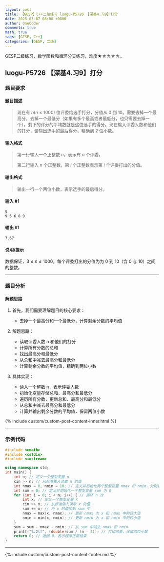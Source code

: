 ```yaml
---
layout: post
title: 【GESP】C++二级练习 luogu-P5726 【深基4.习9】打分
date: 2025-03-07 08:00 +0800
author: OneCoder
comments: true
math: true
tags: [GESP, C++]
categories: [GESP, 二级]
---
```

GESP二级练习，数学函数和循环分支练习，难度★☆☆☆☆。

<!--more-->

## luogu-P5726 【深基4.习9】打分

### 题目要求

#### 题目描述

>现在有 $n(n \le 1000)$ 位评委给选手打分，分值从 $0$ 到 $10$。需要去掉一个最高分，去掉一个最低分（如果有多个最高或者最低分，也只需要去掉一个），剩下的评分的平均数就是这位选手的得分。现在输入评委人数和他们的打分，请输出选手的最后得分，精确到 $2$ 位小数。

#### 输入格式

>第一行输入一个正整数 $n$，表示有 $n$ 个评委。
>
>第二行输入 $n$ 个正整数，第 $i$ 个正整数表示第 $i$ 个评委打出的分值。

#### 输出格式

>输出一行一个两位小数，表示选手的最后得分。

#### 输入 #1

```console
5
9 5 6 8 9
```

#### 输出 #1

```console
7.67
```

#### 说明/提示

数据保证，$3 \leq n \leq 1000$，每个评委打出的分值为为 $0$ 到 $10$（含 $0$ 与 $10$）之间的整数。

---

### 题目分析

#### 解题思路

1. 首先，我们需要理解题目的核心要求：
   - 去掉一个最高分和一个最低分，计算剩余分数的平均值

2. 解题思路：
   - 读取评委人数 n 和他们的打分
   - 计算所有分数的总和
   - 找出最高分和最低分
   - 从总和中减去最高分和最低分
   - 计算剩余分数的平均值，精确到两位小数

3. 具体实现：
   - 读入一个整数 n，表示评委人数
   - 初始化变量存储总和、最高分和最低分
   - 遍历所有分数，更新总和、最高分和最低分
   - 从总和中减去最高分和最低分
   - 计算并输出剩余分数的平均值，保留两位小数

{% include custom/custom-post-content-inner.html %}

---

### 示例代码

```cpp
#include <cmath>
#include <cstdio>
#include <iostream>

using namespace std;
int main() {
    int n; // 定义一个整型变量 n
    cin >> n; // 从标准输入读取 n 的值
    int nmax = 0, nmin = 10; // 定义并初始化两个整型变量 nmax 和 nmin，分别表示最大值和最小值
    int sum = 0; // 定义并初始化一个整型变量 sum 为 0
    for (int i = 0; i < n; i++) { // 循环 n 次
        int x; // 定义一个整型变量 x
        cin >> x; // 从标准输入读取 x 的值
        sum += x; // 将 x 的值加到 sum 中
        nmax = max(x, nmax); // 更新 nmax 为 x 和 nmax 中的较大值
        nmin = min(x, nmin); // 更新 nmin 为 x 和 nmin 中的较小值
    }
    sum = sum - nmax - nmin; // 从 sum 中减去 nmax 和 nmin
    printf("%.2lf", (double)sum / (n - 2)); // 打印结果，保留两位小数
    return 0; // 返回 0，表示程序正常结束
}
```

---

{% include custom/custom-post-content-footer.md %}
